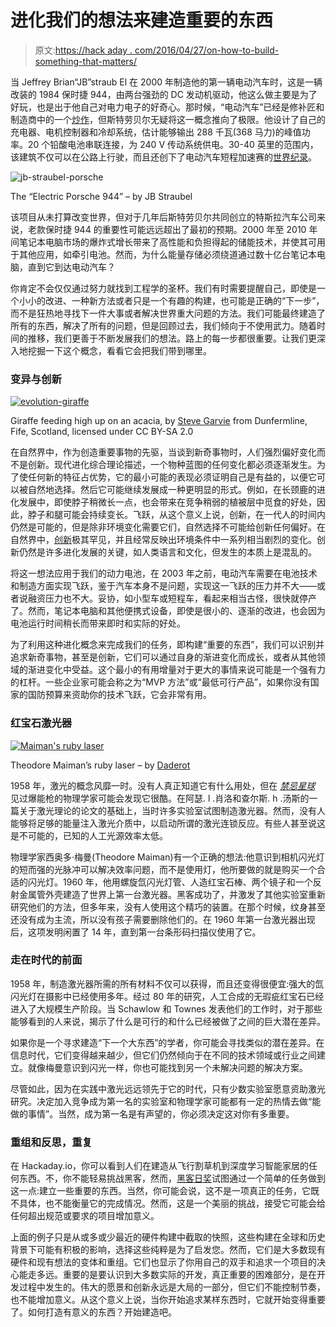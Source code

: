 # 进化我们的想法来建造重要的东西

> 原文:[https://hack aday . com/2016/04/27/on-how-to-build-something-that-matters/](https://hackaday.com/2016/04/27/on-how-to-build-something-that-matters/)

当 Jeffrey Brian“JB”straub El 在 2000 年制造他的第一辆电动汽车时，这是一辆改装的 1984 保时捷 944，由两台强劲的 DC 发动机驱动，他这么做主要是为了好玩，也是出于他自己对电力电子的好奇心。那时候，“电动汽车”已经是修补匠和制造商中的一个[炒作](http://www.evalbum.com/latest/3580)，但斯特劳贝尔无疑将这一概念推向了极限。他设计了自己的充电器、电机控制器和冷却系统，估计能够输出 288 千瓦(368 马力)的峰值功率。20 个铅酸电池串联连接，为 240 V 传动系统供电。30-40 英里的范围内，该建筑不仅可以在公路上行驶，而且还创下了电动汽车短程加速赛的[世界纪录](http://nedra.com/reports/nocal00.html)。

![jb-straubel-porsche](../Images/cc0938e128e0ca4ef4a3e994b8b36bb3.png)

The “Electric Porsche 944” – by JB Straubel

该项目从未打算改变世界，但对于几年后斯特劳贝尔共同创立的特斯拉汽车公司来说，老款保时捷 944 的重要性可能远远超出了最初的预期。2000 年至 2010 年间笔记本电脑市场的爆炸式增长带来了高性能和负担得起的储能技术，并使其可用于其他应用，如牵引电池。然而，为什么能量存储必须绕道通过数十亿台笔记本电脑，直到它到达电动汽车？

你肯定不会仅仅通过努力就找到工程学的圣杯。我们有时需要提醒自己，即使是一个小小的改进、一种新方法或者只是一个有趣的构建，也可能是正确的“下一步”，而不是狂热地寻找下一件大事或者解决世界重大问题的方法。我们可能最终建造了所有的东西，解决了所有的问题，但是回顾过去，我们倾向于不使用武力。随着时间的推移，我们更善于不断发展我们的想法。路上的每一步都很重要。让我们更深入地挖掘一下这个概念，看看它会把我们带到哪里。

### 变异与创新

[![evolution-giraffe](../Images/d2e9920bc6e4349960009dddabc27297.png)](https://hackaday.com/wp-content/uploads/2016/04/evolution-giraffe.jpg)

Giraffe feeding high up on an acacia, by [Steve Garvie](http://www.flickr.com/photos/50079771@N08) from Dunfermline, Fife, Scotland, licensed under CC BY-SA 2.0

在自然界中，作为创造重要事物的先驱，当谈到新奇事物时，人们强烈偏好变化而不是创新。现代进化综合理论描述，一个物种蓝图的任何变化都必须逐渐发生。为了使任何新的特征占优势，它的最小可能的表现必须证明自己是有益的，以便它可以被自然地选择。然后它可能继续发展成一种更明显的形式。例如，在长颈鹿的进化发展中，即使脖子稍微长一点，也会带来在竞争稍弱的植被层中觅食的好处，因此，脖子和腿可能会持续变长。飞跃，从这个意义上说，创新，在一代人的时间内仍然是可能的，但是除非环境变化需要它们，自然选择不可能给创新任何偏好。在自然界中，[创新](https://de.wikipedia.org/wiki/Innovation_(Evolution))极其罕见，并且经常反映出环境条件中一系列相当剧烈的变化。创新仍然是许多进化发展的关键，如人类语言和文化，但发生的本质上是混乱的。

将这一想法应用于我们的动力电池，在 2003 年之前，电动汽车需要在电池技术和制造方面实现飞跃，鉴于汽车本身不是问题，实现这一飞跃的压力并不大——或者说融资压力也不大。妥协，如小型车或短程车，看起来相当古怪，很快就停产了。然而，笔记本电脑和其他便携式设备，即使是很小的、逐渐的改进，也会因为电池运行时间稍长而带来即时和实际的好处。

为了利用这种进化概念来完成我们的任务，即构建“重要的东西”，我们可以识别并追求新奇事物，甚至是创新，它们可以通过自身的渐进变化而成长，或者从其他领域的渐进变化中受益。这个最小的有用增量对于更大的事情来说可能是一个强有力的杠杆。一些企业家可能会称之为“MVP 方法”或“最低可行产品”，如果你没有国家的国防预算来资助你的技术飞跃，它会非常有用。

### 红宝石激光器

[![Maiman's ruby laser](../Images/a523f7d4c9d2ca636f5c673017df2df5.png)](https://hackaday.com/wp-content/uploads/2016/04/maiman-ruby-laser.jpeg)

Theodore Maiman’s ruby laser – by [Daderot](https://de.wikipedia.org/wiki/Theodore_Maiman#/media/File:NMAH_DC_-_IMG_8773.JPG)

1958 年，激光的概念风靡一时。没有人真正知道它有什么用处，但在 *[禁忌星球](http://www.imdb.com/title/tt0049223/)* 见过爆能枪的物理学家可能会发现它很酷。在阿瑟. l .肖洛和查尔斯. h .汤斯的一篇关于激光理论的论文的基础上，当时许多实验室试图制造激光器。然而，没有人能够将足够的能量注入激光介质中，以启动所谓的激光连锁反应。有些人甚至说这是不可能的，已知的人工光源效率太低。

物理学家西奥多·梅曼(Theodore Maiman)有一个正确的想法:他意识到相机闪光灯的短而强的光脉冲可以解决效率问题，而不是使用灯，他所要做的就是购买一个合适的闪光灯。1960 年，他用螺旋氙闪光灯管、人造红宝石棒、两个镜子和一个反射金属管外壳建造了世界上第一台激光器。黑客成功了，并激发了其他实验室重新研究他们的方法，但多年来，没有人使用这个精巧的装置。在那个时候，纹身甚至还没有成为主流，所以没有孩子需要删除他们的。在 1960 年第一台激光器出现后，这项发明闲置了 14 年，直到第一台条形码扫描仪使用了它。

### 走在时代的前面

1958 年，制造激光器所需的所有材料不仅可以获得，而且还变得很便宜:强大的氙闪光灯在摄影中已经使用多年。经过 80 年的研究，人工合成的无瑕疵红宝石已经进入了大规模生产阶段。当 Schawlow 和 Townes 发表他们的工作时，对于那些能够看到的人来说，揭示了什么是可行的和什么已经被做了之间的巨大潜在差异。

如果你是一个寻求建造“下一个大东西”的学者，你可能会寻找类似的潜在差异。在信息时代，它们变得越来越少，但它们仍然倾向于在不同的技术领域或行业之间建立。就像梅曼意识到闪光一样，你也可能找到另一个未解决问题的解决方案。

尽管如此，因为在实践中激光远远领先于它的时代，只有少数实验室愿意资助激光研究。决定加入竞争成为第一名的实验室和物理学家可能都有一定的热情去做“能做的事情”。当然，成为第一名是有声望的，你必须决定这对你有多重要。

### 重组和反思，重复

在 Hackaday.io，你可以看到人们在建造从飞行割草机到深度学习智能家居的任何东西。不，你不能轻易挑战黑客，然而，[黑客日奖](https://hackaday.io/prize)试图通过一个简单的任务做到这一点:建立一些重要的东西。当然，你可能会说，这不是一项真正的任务，它既不具体，也不能衡量它的完成情况。然而，这是一个美丽的挑战，接受它可能会给任何超出规范或要求的项目增加意义。

上面的例子只是从或多或少最近的硬件构建中截取的快照，这些构建在全球和历史背景下可能有积极的影响，选择这些纯粹是为了启发您。然而，它们是大多数现有硬件和现有想法的变体和重组。它们也显示了你用自己的双手和追求一个项目的决心能走多远。重要的是要认识到大多数实际的开发，真正重要的困难部分，是在开发过程中发生的。伟大的愿景和创新永远是大局的一部分，但它们不能控制节奏，也不能增加意义。从这个意义上说，当你开始追求某样东西时，它就开始变得重要了。如何打造有意义的东西？开始建造吧。
